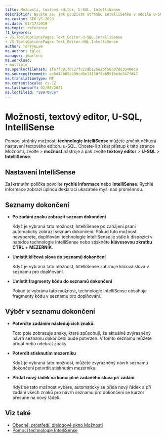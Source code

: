 ```yaml
---
title: Možnosti, textový editor, U-SQL, IntelliSense
description: Naučte se, jak používat stránku IntelliSense v oddílu U-SQL pro úpravu nastavení textový editor IntelliSense pro jazyk U-SQL.
ms.custom: SEO-VS-2020
ms.date: 01/17/2019
ms.topic: reference
f1_keywords:
- VS.ToolsOptionsPages.Text_Editor.U-SQL.IntelliSense
- VS.ToolsOptionsPages.Text_Editor.HQL.IntelliSense
author: TerryGLee
ms.author: tglee
manager: jmartens
ms.workload:
- multiple
ms.openlocfilehash: 1fe7fc81fdc27fc2cdb126e2bf50d07dd3048ec9
ms.sourcegitcommit: ae6d47b09a439cd0e13180f5e89510e3e347fd47
ms.translationtype: MT
ms.contentlocale: cs-CZ
ms.lasthandoff: 02/08/2021
ms.locfileid: "99970826"
---
```

# <a name="options-text-editor-u-sql-intellisense"></a>Možnosti, textový editor, U-SQL, IntelliSense

Pomocí stránky možnosti **technologie IntelliSense** můžete změnit některá nastavení textového editoru u-SQL. Chcete-li získat přístup k této stránce Možnosti, zvolte  >  **možnost** nástroje a pak zvolte **textový editor**  >  **U-SQL**  >  **IntelliSense**.

## <a name="intellisense-settings"></a>Nastavení IntelliSense

Zaškrtnutím políčka povolíte **rychlé informace** nebo **IntelliSense**. Rychlé informace zobrazí úplnou deklaraci ukazatele myši nad proměnnou.

## <a name="completion-lists"></a>Seznamy dokončení

- **Po zadání znaku zobrazit seznam dokončení**

   Když je vybraná tato možnost, IntelliSense po zahájení psaní automaticky zobrazí seznam dokončení. Pokud tuto možnost nevyberete, doplňování technologie IntelliSense je stále k dispozici v nabídce technologie IntelliSense nebo stiskněte **klávesovou zkratku CTRL**  +  **MEZERNÍK**.

- **Umístit klíčová slova do seznamů dokončení**

   Když je vybraná tato možnost, IntelliSense zahrnuje klíčová slova v seznamu pro doplňování.

- **Umístit fragmenty kódu do seznamů dokončení**

   Pokud je vybrána tato možnost, technologie IntelliSense obsahuje fragmenty kódu v seznamu pro doplňování.

## <a name="selection-in-completion-list"></a>Výběr v seznamu dokončení

- **Potvrďte zadáním následujících znaků.**

   Toto pole zobrazuje znaky, které způsobují, že aktuálně zvýrazněný návrh seznamu dokončení bude potvrzen. V tomto seznamu můžete přidat nebo odebrat znaky.

- **Potvrdit stisknutím mezerníku**

   Když je vybraná tato možnost, můžete zvýrazněný návrh seznamu dokončení potvrdit stisknutím mezerníku.

- **Přidat nový řádek na konci plně zadaného slova při zadání**

   Když se tato možnost vybere, automaticky se přidá nový řádek a při zadání všech znaků pro návrh seznamu pro dokončení se kurzor přesune na nový řádek.

## <a name="see-also"></a>Viz také

- [Obecné, prostředí, dialogové okno Možnosti](../../ide/reference/general-environment-options-dialog-box.md)
- [Pomocí technologie IntelliSense](../../ide/using-intellisense.md)